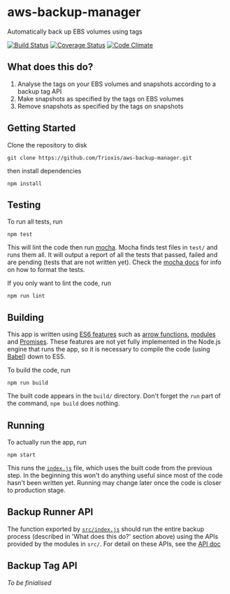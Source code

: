 # aws-backup-manager
Automatically back up EBS volumes using tags

[![Build Status](https://travis-ci.org/Trioxis/aws-backup-manager.svg?branch=master)](https://travis-ci.org/Trioxis/aws-backup-manager) [![Coverage Status](https://coveralls.io/repos/Trioxis/aws-backup-manager/badge.svg?branch=master&service=github)](https://coveralls.io/github/Trioxis/aws-backup-manager?branch=master) [![Code Climate](https://codeclimate.com/github/Trioxis/aws-backup-manager/badges/gpa.svg)](https://codeclimate.com/github/Trioxis/aws-backup-manager)

## What does this do?

1. Analyse the tags on your EBS volumes and snapshots according to a backup tag API
2. Make snapshots as specified by the tags on EBS volumes
3. Remove snapshots as specified by the tags on snapshots

## Getting Started

Clone the repository to disk
```
git clone https://github.com/Trioxis/aws-backup-manager.git
```
then install dependencies
```
npm install
```

## Testing

To run all tests, run
```
npm test
```
This will lint the code then run [mocha](http://mochajs.org/). Mocha finds test files in `test/` and runs them all. It will output a report of all the tests that passed, failed and are pending (tests that are not written yet). Check the [mocha docs](http://mochajs.org/) for info on how to format the tests.

If you only want to lint the code, run
```
npm run lint
```
## Building

This app is written using [ES6 features](https://github.com/lukehoban/es6features) such as [arrow functions](https://developer.mozilla.org/en/docs/Web/JavaScript/Reference/Functions/Arrow_functions), [modules](https://hacks.mozilla.org/2015/08/es6-in-depth-modules/) and [Promises](https://developer.mozilla.org/en/docs/Web/JavaScript/Reference/Global_Objects/Promise). These features are not yet fully implemented in the Node.js engine that runs the app, so it is necessary to compile the code (using [Babel](https://babeljs.io/)) down to ES5.

To build the code, run
```
npm run build
```
The built code appears in the `build/` directory. Don't forget the `run` part of the command, `npm build` does nothing.

## Running

To actually run the app, run
```
npm start
```
This runs the [`index.js`](index.js) file, which uses the built code from the previous step. In the beginning this won't do anything useful since most of the code hasn't been written yet. Running may change later once the code is closer to production stage.

## Backup Runner API

The function exported by [`src/index.js`](src/index.js) should run the entire backup process (described in 'What does this do?' section above) using the APIs provided by the modules in `src/`. For detail on these APIs, see the [API doc](docs/API.md)

## Backup Tag API

_To be finialised_
